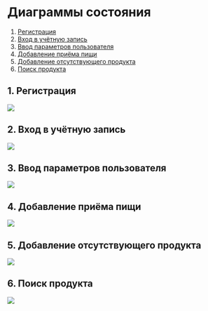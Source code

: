 # Диаграммы состояния

1. [Регистрация](#1)
2. [Вход в учётную запись](#2)
3. [Ввод параметров пользователя](#3)
4. [Добавление приёма пищи](#4)
5. [Добавление отсутствующего продукта](#5)
6. [Поиск продукта](#6)

## 1. Регистрация<a name="1"></a>

![](https://github.com/Khrifon/TRTPO_Project/blob/master/Documents/Diagrams/State/Images/State2.jpg)

## 2. Вход в учётную запись<a name="2"></a>

![](https://github.com/Khrifon/TRTPO_Project/blob/master/Documents/Diagrams/State/Images/State1.jpg)

## 3. Ввод параметров пользователя<a name="3"></a>

![](https://github.com/Khrifon/TRTPO_Project/blob/master/Documents/Diagrams/State/Images/State3.jpg)

## 4. Добавление приёма пищи<a name="4"></a>

![](https://github.com/Khrifon/TRTPO_Project/blob/master/Documents/Diagrams/State/Images/State4.jpg)

## 5. Добавление отсутствующего продукта<a name="5"></a>

![](https://github.com/Khrifon/TRTPO_Project/blob/master/Documents/Diagrams/State/Images/State5.jpg)

## 6. Поиск продукта<a name="6"></a>

![](https://github.com/Khrifon/TRTPO_Project/blob/master/Documents/Diagrams/State/Images/State6.jpg)



    
